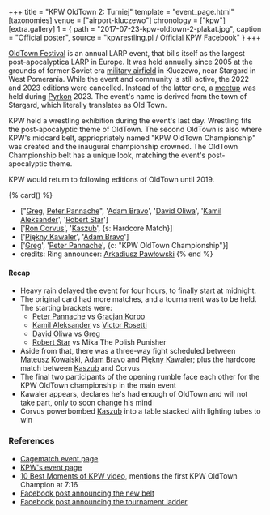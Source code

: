 +++
title = "KPW OldTown 2: Turniej"
template = "event_page.html"
[taxonomies]
venue = ["airport-kluczewo"]
chronology = ["kpw"]
[extra.gallery]
1 = { path = "2017-07-23-kpw-oldtown-2-plakat.jpg", caption = "Official poster", source = "kpwrestling.pl / Official KPW Facebook" }
+++

[OldTown Festival][oldtown] is an annual LARP event, that bills itself as the largest post-apocalyptica LARP in Europe. It was held annually since 2005 at the grounds of former Soviet era [military airfield][airfield-wiki] in Kluczewo, near Stargard in West Pomerania. While the event and community is still active, the 2022 and 2023 editions were cancelled. Instead of the latter one, a [meetup][oldtown-meetup] was held during [Pyrkon][pyrkon] 2023.
The event's name is derived from the town of Stargard, which literally translates as Old Town.

KPW held a wrestling exhibition during the event's last day. Wrestling fits the post-apocalyptic theme of OldTown. The second OldTown is also where KPW's midcard belt, appriopriately named "KPW OldTown Championship" was created and the inaugural championship crowned. The OldTown Championship belt has a unique look, matching the event's post-apocalyptic theme.

KPW would return to following editions of OldTown until 2019.

{% card() %}
- ["[Greg](@/w/greg.md), [Peter Pannache](@/w/peter-pannache.md)", '[Adam Bravo](@/w/adam-bravo.md)',
  '[David Oliwa](@/w/david-oliwa.md)', '[Kamil Aleksander](@/w/kamil-aleksander.md)',
  '[Robert Star](@/w/robert-star.md)']
- ['[Ron Corvus](@/w/ron-corvus.md)', '[Kaszub](@/w/kaszub.md)', {s: Hardcore Match}]
- ['[Piękny Kawaler](@/w/piekny-kawaler.md)', '[Adam Bravo](@/w/adam-bravo.md)']
- ['[Greg](@/w/greg.md)', '[Peter Pannache](@/w/peter-pannache.md)', {c: "KPW OldTown
      Championship"}]
- credits:
    Ring announcer: [Arkadiusz Pawłowski](@/w/pan-pawlowski.md)
{% end %}

#### Recap

- Heavy rain delayed the event for four hours, to finally start at midnight.
- The original card had more matches, and a tournament was to be held. The starting brackets were:
  - [Peter Pannache](@/w/peter-pannache.md) vs [Gracjan Korpo](@/w/gracjan-korpo.md)
  - [Kamil Aleksander](@/w/kamil-aleksander.md) vs [Victor Rosetti](@/w/rosetti.md)
  - [David Oliwa](@/w/david-oliwa.md) vs [Greg](@/w/greg.md)
  - [Robert Star](@/w/robert-star.md) vs Mika The Polish Punisher
- Aside from that, there was a three-way fight scheduled between [Mateusz Kowalski](@/w/mateusz-kowalski.md), [Adam Bravo](@/w/adam-bravo.md) and [Piękny Kawaler](@/w/piekny-kawaler.md); plus the hardcore match between [Kaszub](@/w/kaszub.md) and Corvus
- The final two participants of the opening rumble face each other for the KPW OldTown championship in the main event
- Kawaler appears, declares he's had enough of OldTown and will not take part, only to soon change his mind
- Corvus powerbombed [Kaszub](@/w/kaszub.md) into a table stacked with lighting tubes to win

### References

* [Cagematch event page](https://www.cagematch.net/?id=1&nr=182537)
* [KPW's event page](https://kpwrestling.pl/events/kpw-oldtown-2/)
* [10 Best Moments of KPW video](https://www.youtube.com/watch?v=NeyUetRatMU), mentions the first KPW OldTown Champion at 7:16
* [Facebook post announcing the new belt](https://www.facebook.com/photo/?fbid=1845191942464656)
* [Facebook post announcing the tournament ladder](https://www.facebook.com/kpwrestling/photos/a.1506540256329828/1854149808235536/)

[oldtown]: https://oldtownfestival.net/
[airfield-wiki]: https://en.wikipedia.org/wiki/Kluczewo_Airfield
[cancel-2022-facebook]: https://www.facebook.com/OldTownPL/posts/7628871287138919
[oldtown-meetup]: https://www.facebook.com/events/563804182505079/
[pyrkon]: https://pyrkon.pl/
